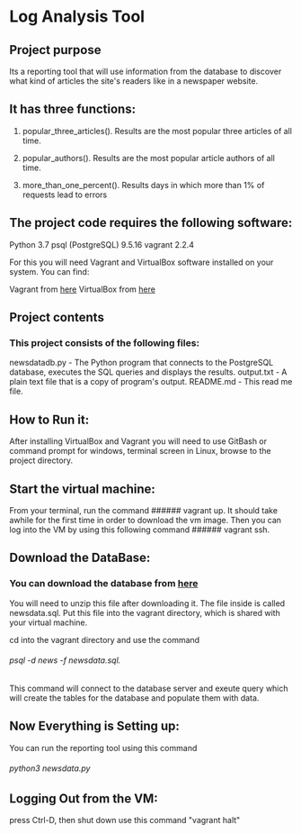 
# Log Analysis Tool

## Project purpose
Its a reporting tool that will use information from the database to discover what kind of articles the site's readers like in a newspaper website.

## It has three functions:
1. popular_three_articles().
Results are the most popular three articles of all time.

2. popular_authors().
Results are the most popular article authors of all time.

3. more_than_one_percent().
Results days in which more than 1% of requests lead to errors


## The project code requires the following software:
Python 3.7
psql (PostgreSQL) 9.5.16
vagrant 2.2.4


For this you will need Vagrant and VirtualBox software installed on your system.
You can find:

Vagrant from [here](https://www.vagrantup.com/downloads.html)
VirtualBox from [here](https://www.virtualbox.org/wiki/Downloads)

## Project contents
### This project consists of the following files:

newsdatadb.py - The Python program that connects to the PostgreSQL database, executes the SQL queries and displays the results.
output.txt - A plain text file that is a copy of program's output. 
README.md - This read me file.


## How to Run it:
After installing VirtualBox and Vagrant you will need to use GitBash or command prompt for windows, terminal screen in Linux, browse to the  project directory.

## Start the virtual machine:
From your terminal, run the command ###### vagrant up. It should take awhile for the first time in order to download the vm image.
Then you can log into the VM by using this following command ###### vagrant ssh.

## Download the DataBase:
### You can download the database from [here](https://d17h27t6h515a5.cloudfront.net/topher/2016/August/57b5f748_newsdata/newsdata.zip)
You will need to unzip this file after downloading it. The file inside is called newsdata.sql. Put this file into the vagrant directory, which is shared with your virtual machine.

cd into the vagrant directory and use the command 
###### psql -d news -f newsdata.sql.

This command will connect to the database server and exeute query which will create the tables for the database and populate them with data.

## Now Everything is Setting up:

You can run the reporting tool using this command 
###### python3 newsdata.py

## Logging Out from the VM:
 press Ctrl-D, then shut down use this command "vagrant halt" 
